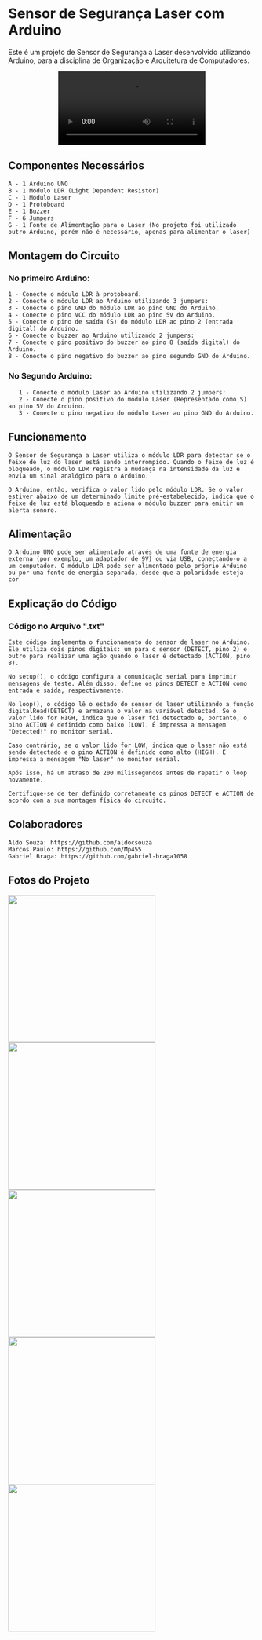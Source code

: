 # Sensor de Segurança Laser com Arduino

Este é um projeto de Sensor de Segurança a Laser desenvolvido utilizando Arduino, para a disciplina de Organização e Arquitetura de Computadores.

<div align='center'>
<video src='https://github.com/LuiVLoureiro/Sensor-Laser-Arduino/assets/103609685/64d3ac82-7b2d-4261-ac4e-214110074ebb'/>
</div>

## Componentes Necessários

```
A - 1 Arduino UNO
B - 1 Módulo LDR (Light Dependent Resistor)
C - 1 Módulo Laser
D - 1 Protoboard
E - 1 Buzzer
F - 6 Jumpers
G - 1 Fonte de Alimentação para o Laser (No projeto foi utilizado outro Arduino, porém não é necessário, apenas para alimentar o laser)
```

## Montagem do Circuito

### No primeiro Arduino:
```
1 - Conecte o módulo LDR à protoboard.
2 - Conecte o módulo LDR ao Arduino utilizando 3 jumpers:
3 - Conecte o pino GND do módulo LDR ao pino GND do Arduino.
4 - Conecte o pino VCC do módulo LDR ao pino 5V do Arduino.
5 - Conecte o pino de saída (S) do módulo LDR ao pino 2 (entrada digital) do Arduino.
6 - Conecte o buzzer ao Arduino utilizando 2 jumpers:
7 - Conecte o pino positivo do buzzer ao pino 8 (saída digital) do Arduino.
8 - Conecte o pino negativo do buzzer ao pino segundo GND do Arduino.
  ```

### No Segundo Arduino:
```
   1 - Conecte o módulo Laser ao Arduino utilizando 2 jumpers:
   2 - Conecte o pino positivo do módulo Laser (Representado como S) ao pino 5V do Arduino.
   3 - Conecte o pino negativo do módulo Laser ao pino GND do Arduino.
```

## Funcionamento
```
O Sensor de Segurança a Laser utiliza o módulo LDR para detectar se o feixe de luz do laser está sendo interrompido. Quando o feixe de luz é bloqueado, o módulo LDR registra a mudança na intensidade da luz e envia um sinal analógico para o Arduino.

O Arduino, então, verifica o valor lido pelo módulo LDR. Se o valor estiver abaixo de um determinado limite pré-estabelecido, indica que o feixe de luz está bloqueado e aciona o módulo buzzer para emitir um alerta sonoro.
```
## Alimentação
```
O Arduino UNO pode ser alimentado através de uma fonte de energia externa (por exemplo, um adaptador de 9V) ou via USB, conectando-o a um computador. O módulo LDR pode ser alimentado pelo próprio Arduino ou por uma fonte de energia separada, desde que a polaridade esteja cor
```
## Explicação do Código

### Código no Arquivo ".txt"
```
Este código implementa o funcionamento do sensor de laser no Arduino. Ele utiliza dois pinos digitais: um para o sensor (DETECT, pino 2) e outro para realizar uma ação quando o laser é detectado (ACTION, pino 8).

No setup(), o código configura a comunicação serial para imprimir mensagens de teste. Além disso, define os pinos DETECT e ACTION como entrada e saída, respectivamente.

No loop(), o código lê o estado do sensor de laser utilizando a função digitalRead(DETECT) e armazena o valor na variável detected. Se o valor lido for HIGH, indica que o laser foi detectado e, portanto, o pino ACTION é definido como baixo (LOW). É impressa a mensagem "Detected!" no monitor serial.

Caso contrário, se o valor lido for LOW, indica que o laser não está sendo detectado e o pino ACTION é definido como alto (HIGH). É impressa a mensagem "No laser" no monitor serial.

Após isso, há um atraso de 200 milissegundos antes de repetir o loop novamente.

Certifique-se de ter definido corretamente os pinos DETECT e ACTION de acordo com a sua montagem física do circuito.
```

## Colaboradores
   
```
Aldo Souza: https://github.com/aldocsouza
Marcos Paulo: https://github.com/Mp455
Gabriel Braga: https://github.com/gabriel-braga1058

```
## Fotos do Projeto


<img align='center' width='300px' src='https://github.com/LuiVLoureiro/Sensor-Laser-Arduino/assets/103609685/7bd13bb3-6429-4a5d-8503-dc1519dc0509'/> 
<img align='center' width='300px' src='https://github.com/LuiVLoureiro/Sensor-Laser-Arduino/assets/103609685/324cd198-55a0-40bb-9bfa-ecdad880eb8c'/>
<img align='center' width='300px' src='https://github.com/LuiVLoureiro/Sensor-Laser-Arduino/assets/103609685/955339c3-9396-4456-a2e0-d76afdf38e88'/>
<img align='center' width='300px' src='https://github.com/LuiVLoureiro/Sensor-Laser-Arduino/assets/103609685/0b4bac15-a3f6-4f49-bcfa-e581166f75ad'/>
<img align='center' width='300px' src='https://github.com/LuiVLoureiro/Sensor-Laser-Arduino/assets/103609685/d6641e8d-9b9e-4bd2-95fc-5f468d68b62f'/>

